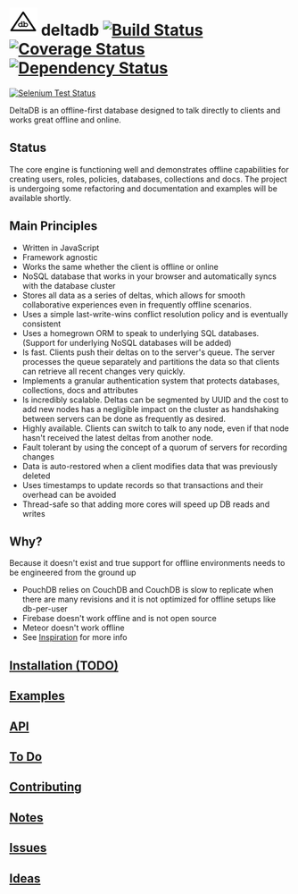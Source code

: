 <img src="https://raw.githubusercontent.com/delta-db/deltadb-server/master/deltadb.png" alt="DeltaDB" width="50" height="50" /> deltadb [![Build Status](https://travis-ci.org/delta-db/deltadb.svg)](https://travis-ci.org/delta-db/deltadb) [![Coverage Status](https://coveralls.io/repos/delta-db/deltadb/badge.svg?branch=master&service=github)](https://coveralls.io/github/delta-db/deltadb?branch=master) [![Dependency Status](https://david-dm.org/delta-db/deltadb.svg)](https://david-dm.org/delta-db/deltadb)
===
[![Selenium Test Status](https://saucelabs.com/browser-matrix/deltadb-user.svg)](https://saucelabs.com/u/deltadb-user)

DeltaDB is an offline-first database designed to talk directly to clients and works great offline and online.

Status
---

The core engine is functioning well and demonstrates offline capabilities for creating users, roles, policies, databases, collections and docs. The project is undergoing some refactoring and documentation and examples will be available shortly.


Main Principles
---

* Written in JavaScript
* Framework agnostic
* Works the same whether the client is offline or online
* NoSQL database that works in your browser and automatically syncs with the database cluster
* Stores all data as a series of deltas, which allows for smooth collaborative experiences even in frequently offline scenarios.
* Uses a simple last-write-wins conflict resolution policy and is eventually consistent
* Uses a homegrown ORM to speak to underlying SQL databases. (Support for underlying NoSQL databases will be added)
* Is fast. Clients push their deltas on to the server's queue. The server processes the queue separately and partitions the data so that clients can retrieve all recent changes very quickly.
* Implements a granular authentication system that protects databases, collections, docs and attributes
* Is incredibly scalable. Deltas can be segmented by UUID and the cost to add new nodes has a negligible impact on the cluster as handshaking between servers can be done as frequently as desired.
* Highly available. Clients can switch to talk to any node, even if that node hasn't received the latest deltas from another node.
* Fault tolerant by using the concept of a quorum of servers for recording changes
* Data is auto-restored when a client modifies data that was previously deleted
* Uses timestamps to update records so that transactions and their overhead can be avoided
* Thread-safe so that adding more cores will speed up DB reads and writes


Why?
---

Because it doesn't exist and true support for offline environments needs to be engineered from the ground up
- PouchDB relies on CouchDB and CouchDB is slow to replicate when there are many revisions and it is not optimized for offline setups like db-per-user
- Firebase doesn't work offline and is not open source
- Meteor doesn't work offline
- See [Inspiration](INSPIRATION.md) for more info


[Installation (TODO)](https://github.com/delta-db/deltadb-server/blob/master/INSTALL.md)
---


[Examples](https://github.com/delta-db/deltadb/blob/master/EXAMPLES.md)
---


[API](https://github.com/delta-db/deltadb/wiki)
---


[To Do](https://github.com/delta-db/deltadb-server/blob/master/TODO.md)
---


[Contributing](CONTRIBUTING.md)
---


[Notes](https://github.com/delta-db/deltadb-server/blob/master/NOTES.md)
---


[Issues](https://github.com/delta-db/deltadb-server/blob/master/ISSUES.md)
---


[Ideas](https://github.com/delta-db/deltadb-server/blob/master/IDEAS.md)
---
